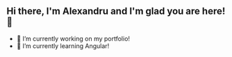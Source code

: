 ## Hi there, I'm Alexandru and I'm glad you are here! 👋


- 🔭 I’m currently working on my portfolio!
- 🌱 I’m currently learning Angular!


